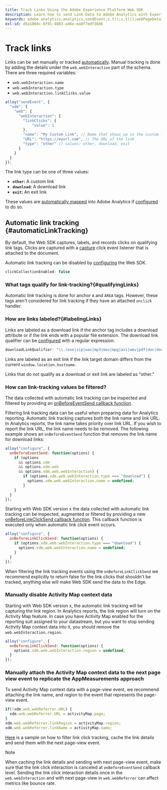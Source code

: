 ```yaml
---
title: Track Links Using the Adobe Experience Platform Web SDK
description: Learn how to send Link Data to Adobe Analytics with Experience Platform Web SDK
keywords: adobe analytics;analytics;sendEvent;s.t();s.tl();webPageDetails;pageViews;webInteraction;web Interaction;page views;link tracking;links;track links;clickCollection;click collection;
exl-id: d5a1804c-8f91-4083-a46e-ea8f7edf36b6
---
```

# Track links

Links can be set manually or tracked [automatically](#automaticLinkTracking). Manual tracking is done by adding the details under the `web.webInteraction` part of the schema. There are three required variables: 

* `web.webInteraction.name`
* `web.webInteraction.type`
* `web.webInteraction.linkClicks.value`

```javascript
alloy("sendEvent", {
  "xdm": {
    "web": {
      "webInteraction": {
        "linkClicks": {
            "value": 1
        },
        "name": "My Custom Link", // Name that shows up in the custom links report
        "URL": "https://myurl.com", // The URL of the link
        "type": "other" // values: other, download, exit
      }
    }
  }
});
```

The link type can be one of three values: 

* **`other`:** A custom link
* **`download`:** A download link
* **`exit`:** An exit link

These values are [automatically mapped](adobe-analytics/automatically-mapped-vars.md) into Adobe Analytics if [configured](adobe-analytics/analytics-overview.md) to do so.

## Automatic link tracking {#automaticLinkTracking}

By default, the Web SDK captures, labels, and records clicks on qualifying link tags. Clicks are captured with a [capture](https://www.w3.org/TR/uievents/#capture-phase) click event listener that is attached to the document.

Automatic link tracking can be disabled by [configuring](../fundamentals/configuring-the-sdk.md#clickCollectionEnabled) the Web SDK.

```javascript
clickCollectionEnabled: false
```

### What tags qualify for link-tracking?{#qualifyingLinks}

Automatic link tracking is done for anchor `A` and `AREA` tags. However, these tags aren't considered for link tracking if they have an attached `onclick` handler.

### How are links labeled?{#labelingLinks}

Links are labeled as a download link if the anchor tag includes a download attribute or if the link ends with a popular file extension. The download link qualifier can be [configured](../fundamentals/configuring-the-sdk.md) with a regular expression:

```javascript
downloadLinkQualifier: "\\.(exe|zip|wav|mp3|mov|mpg|avi|wmv|pdf|doc|docx|xls|xlsx|ppt|pptx)$"
```

Links are labeled as an exit link if the link target domain differs from the current `window.location.hostname`.

Links that do not qualify as a download or exit link are labeled as "other."

### How can link-tracking values be filtered?

The data collected with automatic link tracking can be inspected and filtered by providing an [onBeforeEventSend callback function](../fundamentals/tracking-events.md#modifying-events-globally).

Filtering link tracking data can be useful when preparing data for Analytics reporting. Automatic link tracking captures both the link name and link URL. In Analytics reports, the link name takes priority over link URL. If you wish to report the link URL, the link name needs to be removed. The following example shows an `onBeforeEventSend` function that removes the link name for download links:

```javascript
alloy("configure", {
  onBeforeEventSend: function(options) {
    if (options
      && options.xdm
      && options.xdm.web
      && options.xdm.web.webInteraction) {
        if (options.xdm.web.webInteraction.type === "download") {
          options.xdm.web.webInteraction.name = undefined;
        }
    }
  }
});
```

Starting with Web SDK version x the data collected with automatic link tracking can be inspected, augmented or filtered by providing a new [onBeforeLinkClickSend callback function](../fundamentals/configuring-the-sdk.md#onBeforeLinkClickSend).
This callback function is executed only when automatic link click event occurs.

```javascript
alloy("configure", {
  onBeforeLinkClickSend: function(options) {
    if (options.xdm.web.webInteraction.type === "download") {
      options.xdm.web.webInteraction.name = undefined;
    }
  }
});
```
When filtering the link tracking events using the `onBeforeLinkClickSend` we recommend explicitly to return false for the link clicks that shouldn't be tracked, anything else will make Web SDK send the data to the Edge.

### Manually disable Activity Map context data
Starting with Web SDK version x, the automatic link tracking will be capturing the link region. In Analytics reports, the link region will turn on the Activity Map feature. In case you have Activity Map enabled for the reporting suit assigned to your datastream, but you want to stop sending Activity Map context data into it, you should remove the `web.webInteraction.region`.

```javascript
alloy("configure", {
  onBeforeLinkClickSend: function(options) {
    options.xdm.web.webInteraction.region = undefined;
  }
});
```

### Manually attach the Activity Map context data to the next page view event to replicate the AppMeasurements approach

To send Activity Map context data with a page-view event, we recommend attaching the link name, and region to the event that represents the page-view event.

```javascript
if(!xdm.web.webReferrer.URL) {
  xdm.web.webReferrer.URL = activityMap.page;
}
xdm.web.webReferrer.linkRegion = activityMap.region;
xdm.web.webReferrer.linkName = activityMap.name;
```
[Here](https://github.com/adobe/alloy-samples/tree/main/activity-map-aep-sample) is a sample on how to filter link click tracking, cache the link details and send them with the next page-view event.

>[!NOTE]
>
> When caching the link details and sending with next page-view event, make sure that the link click interaction is canceled at `onBeforeEventSend` callback level. Sending the link click interaction details once in the `web.webInteraction` and with next page-view in `web.webReferrer` can affect metrics like bounce rate.
